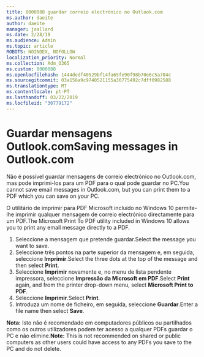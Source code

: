 ```yaml
---
title: 8000088 guardar correio electrónico no Outlook.com
ms.author: daeite
author: daeite
manager: joallard
ms.date: 2/28/19
ms.audience: Admin
ms.topic: article
ROBOTS: NOINDEX, NOFOLLOW
localization_priority: Normal
ms.collection: Adm_O365
ms.custom: 8000088
ms.openlocfilehash: 1444dedf40529bf14fa65fe90f98b70e6c5a784c
ms.sourcegitcommit: 03a156a9c9740521155a30775492c7dff0982588
ms.translationtype: MT
ms.contentlocale: pt-PT
ms.lasthandoff: 03/22/2019
ms.locfileid: "30779172"
---
```

# <a name="saving-messages-in-outlookcom"></a><span data-ttu-id="6700b-102">Guardar mensagens Outlook.com</span><span class="sxs-lookup"><span data-stu-id="6700b-102">Saving messages in Outlook.com</span></span>

<span data-ttu-id="6700b-103">Não é possível guardar mensagens de correio electrónico no Outlook.com, mas pode imprimi-los para um PDF para o qual pode guardar no PC.</span><span class="sxs-lookup"><span data-stu-id="6700b-103">You cannot save email messages in Outlook.com, but you can print them to a PDF which you can save on your PC.</span></span>

<span data-ttu-id="6700b-104">O utilitário de imprimir para PDF Microsoft incluído no Windows 10 permite-lhe imprimir qualquer mensagem de correio electrónico directamente para um PDF.</span><span class="sxs-lookup"><span data-stu-id="6700b-104">The Microsoft Print To PDF utility included in Windows 10 allows you to print any email message directly to a PDF.</span></span>

1. <span data-ttu-id="6700b-105">Seleccione a mensagem que pretende guardar.</span><span class="sxs-lookup"><span data-stu-id="6700b-105">Select the message you want to save.</span></span>
2. <span data-ttu-id="6700b-106">Seleccione três pontos na parte superior da mensagem e, em seguida, seleccione **Imprimir**.</span><span class="sxs-lookup"><span data-stu-id="6700b-106">Select the three dots at the top of the message and then select **Print**.</span></span>
3. <span data-ttu-id="6700b-107">Seleccione **Imprimir** novamente e, no menu de lista pendente impressora, seleccione **Impressão da Microsoft em PDF**.</span><span class="sxs-lookup"><span data-stu-id="6700b-107">Select **Print** again, and from the printer drop-down menu, select **Microsoft Print to PDF**.</span></span>
4. <span data-ttu-id="6700b-108">Seleccione **Imprimir**.</span><span class="sxs-lookup"><span data-stu-id="6700b-108">Select **Print**.</span></span>
5. <span data-ttu-id="6700b-109">Introduza um nome de ficheiro, em seguida, seleccione **Guardar**.</span><span class="sxs-lookup"><span data-stu-id="6700b-109">Enter a file name then select **Save**.</span></span>

<span data-ttu-id="6700b-110">**Nota:** Isto não é recomendado em computadores públicos ou partilhados como os outros utilizadores podem ter acesso a qualquer PDFs guardar o PC e não elimine.</span><span class="sxs-lookup"><span data-stu-id="6700b-110">**Note:** This is not recommended on shared or public computers as other users could have access to any PDFs you save to the PC and do not delete.</span></span>